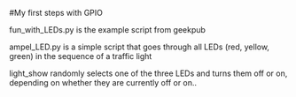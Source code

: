 #My first steps with GPIO

fun_with_LEDs.py is the example script from geekpub

ampel_LED.py is a simple script that goes through all LEDs (red, yellow, green) in the sequence of a traffic light

light_show randomly selects one of the three LEDs and turns them off or on, depending on whether they are
currently off or on..
